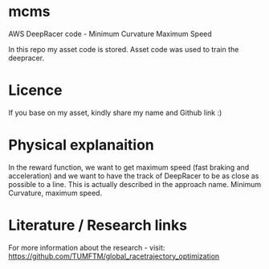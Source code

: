 # mcms
AWS DeepRacer code - Minimum Curvature Maximum Speed

In this repo my asset code is stored. Asset code was used to train the deepracer.

# Licence

If you base on my asset, kindly share my name and Github link :)

# Physical explanaition

In the reward function, we want to get maximum speed (fast braking and acceleration) and we want to have the track of DeepRacer to be as close as possible to a line. This is actually described in the approach name. Minimum Curvature, maximum speed.

# Literature / Research links

For more information about the research - visit:
https://github.com/TUMFTM/global_racetrajectory_optimization
